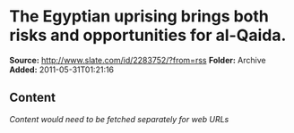 # The Egyptian uprising brings both risks and opportunities for al-Qaida.

**Source:** http://www.slate.com/id/2283752/?from=rss
**Folder:** Archive
**Added:** 2011-05-31T01:21:16




## Content
*Content would need to be fetched separately for web URLs*
